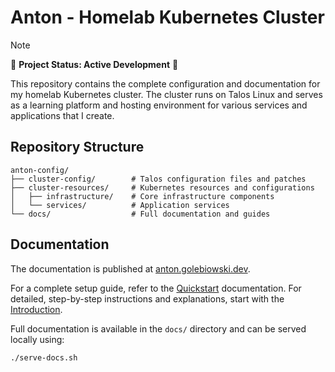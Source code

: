 # Anton - Homelab Kubernetes Cluster

> [!NOTE]
> 🚧 **Project Status: Active Development** 🚧
>

This repository contains the complete configuration and documentation for my homelab Kubernetes cluster. The cluster runs on Talos Linux and serves as a learning platform and hosting environment for various services and applications that I create.

## Repository Structure

```
anton-config/
├── cluster-config/        # Talos configuration files and patches
├── cluster-resources/     # Kubernetes resources and configurations
│   ├── infrastructure/    # Core infrastructure components
│   └── services/          # Application services
└── docs/                  # Full documentation and guides
```

## Documentation

The documentation is published at [anton.golebiowski.dev](https://anton.golebiowski.dev).

For a complete setup guide, refer to the [Quickstart](https://anton.golebiowski.dev/99_quickstart) documentation. For detailed, step-by-step instructions and explanations, start with the [Introduction](https://anton.golebiowski.dev).

Full documentation is available in the `docs/` directory and can be served locally using:

```bash
./serve-docs.sh
```
